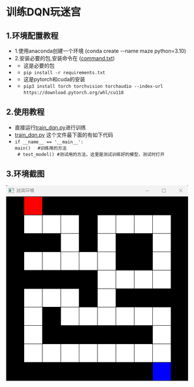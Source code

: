 # 训练DQN玩迷宫

## 1.环境配置教程
+ 1.使用anaconda创建一个环境 (conda create --name maze python=3.10)
+ 2.安装必要的包,安装命令在 ([command.txt](command.txt)) 
+ + 这是必要的包
+ + `pip install -r requirements.txt`
+ + 这是pytorch和cuda的安装
+ + `pip3 install torch torchvision torchaudio --index-url https://download.pytorch.org/whl/cu118`


## 2.使用教程<br>
+ 直接运行[train_dqn.py](train_dqn.py)进行训练
+ [train_dqn.py](train_dqn.py) 这个文件最下面的有如下代码<br>
+ `if __name__ == '__main__': ` <br>` main() 　#训练用的方法 ` <br>` # test_model() #测试用的方法，这里是测试训练好的模型，测试时打开`  

## 3.环境截图<br>
![maze_env.png](imgs%2Fmaze_env.png)